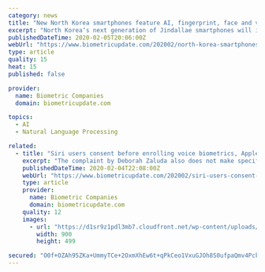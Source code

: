 ```yaml
---
category: news
title: "New North Korea smartphones feature AI, fingerprint, face and voice biometrics"
excerpt: "North Korea‘s next generation of Jindallae smartphones will integrate AI, text recognition and biometric facial, fingerprint and voice recognition, reports NK News. “Various types of ‘Jindallae’ smartphones, currently being developed and produced by Mangyongdae Information Technology Corporation, have been earning popularity since their ..."
publishedDateTime: 2020-02-05T20:06:00Z
webUrl: "https://www.biometricupdate.com/202002/north-korea-smartphones-feature-ai-fingerprint-face-and-voice-biometrics"
type: article
quality: 15
heat: 15
published: false

provider:
  name: Biometric Companies
  domain: biometricupdate.com

topics:
  - AI
  - Natural Language Processing

related:
  - title: "Siri users consent before enrolling voice biometrics, Apple argues seeking BIPA suit dismissal"
    excerpt: "The complaint by Deborah Zaluda also does not make specific allegations of disclosures or dissemination violating BIPA, the company said, acknowledging media reports that contractors are given access to recordings to evaluate the performance of voice recognition software. Informed written consent is also part of the profile creation process ..."
    publishedDateTime: 2020-02-04T22:08:00Z
    webUrl: "https://www.biometricupdate.com/202002/siri-users-consent-before-enrolling-voice-biometrics-apple-argues-seeking-bipa-suit-dismissal"
    type: article
    provider:
      name: Biometric Companies
      domain: biometricupdate.com
    quality: 12
    images:
      - url: "https://d1sr9z1pdl3mb7.cloudfront.net/wp-content/uploads/2018/01/09162857/voice-biometrics-large2.jpg"
        width: 900
        height: 499

secured: "O0f+OZAh95ZKa+UmmyTCe+2OxmXhEw6t+qPkCeo1VxuGJOh8S0ufpaQmv4PckPQEzVtEHZYkGgrBePJm+Cr0AS9WNOCaBYPpBw1FemY6rwoci1jF+o2pOwKDBSBli6VGYz71bWfC2EQKLDRXoLcN8bg+PVbwgdaFzVfa3KVIzw/9UABhdFWLyF48X+i4OIe1M4UAgT9CfZM09bxviep74+CiqGukKfI56o7rmwzwbkHxR8odoMgClBHYtUEkd+w8+Z89EZb4gMRFus8NvyNqumsyl+mTgt91AkqULmOfaw8pK+TNil7ZgpzKbLXMMKj5;VlwnUC+7ZthMGpFocH8frg=="
---
```


